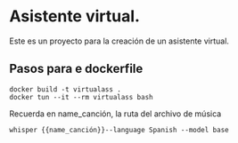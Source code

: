 # Asistente virtual.

Este es un proyecto para la creación de un asistente virtual.


## Pasos para e dockerfile

```
docker build -t virtualass .
docker tun --it --rm virtualass bash
```

Recuerda en name_canción, la ruta del archivo de música
```
whisper {{name_canción}}--language Spanish --model base
```